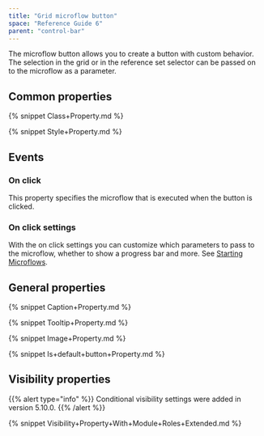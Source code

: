 ```yaml
---
title: "Grid microflow button"
space: "Reference Guide 6"
parent: "control-bar"
---
```



The microflow button allows you to create a button with custom behavior. The selection in the grid or in the reference set selector can be passed on to the microflow as a parameter.

## Common properties

{% snippet Class+Property.md %}

{% snippet Style+Property.md %}

## Events

### On click

This property specifies the microflow that is executed when the button is clicked.

### On click settings

With the on click settings you can customize which parameters to pass to the microflow, whether to show a progress bar and more. See [Starting Microflows](starting-microflows).

## General properties

{% snippet Caption+Property.md %}

{% snippet Tooltip+Property.md %}

{% snippet Image+Property.md %}

{% snippet Is+default+button+Property.md %}

## Visibility properties

{{% alert type="info" %}}
Conditional visibility settings were added in version 5.10.0.
{{% /alert %}}

{% snippet Visibility+Property+With+Module+Roles+Extended.md %}
